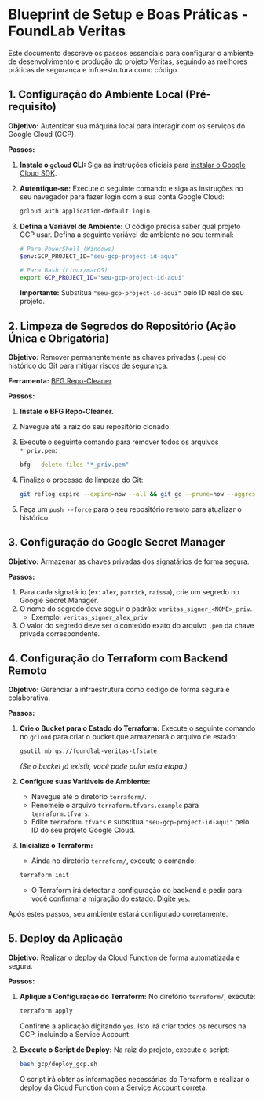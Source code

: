 # Blueprint de Setup e Boas Práticas - FoundLab Veritas

Este documento descreve os passos essenciais para configurar o ambiente de desenvolvimento e produção do projeto Veritas, seguindo as melhores práticas de segurança e infraestrutura como código.

## 1. Configuração do Ambiente Local (Pré-requisito)

**Objetivo:** Autenticar sua máquina local para interagir com os serviços do Google Cloud (GCP).

**Passos:**

1. **Instale o `gcloud` CLI:** Siga as instruções oficiais para [instalar o Google Cloud SDK](https://cloud.google.com/sdk/docs/install).

2. **Autentique-se:** Execute o seguinte comando e siga as instruções no seu navegador para fazer login com a sua conta Google Cloud:

   ```bash
   gcloud auth application-default login
   ```

3. **Defina a Variável de Ambiente:** O código precisa saber qual projeto GCP usar. Defina a seguinte variável de ambiente no seu terminal:

   ```bash
   # Para PowerShell (Windows)
   $env:GCP_PROJECT_ID="seu-gcp-project-id-aqui"

   # Para Bash (Linux/macOS)
   export GCP_PROJECT_ID="seu-gcp-project-id-aqui"
   ```

   **Importante:** Substitua `"seu-gcp-project-id-aqui"` pelo ID real do seu projeto.

## 2. Limpeza de Segredos do Repositório (Ação Única e Obrigatória)

**Objetivo:** Remover permanentemente as chaves privadas (`.pem`) do histórico do Git para mitigar riscos de segurança.

**Ferramenta:** [BFG Repo-Cleaner](https://rtyley.github.io/bfg-repo-cleaner/)

**Passos:**

1. **Instale o BFG Repo-Cleaner.**
2. Navegue até a raiz do seu repositório clonado.
3. Execute o seguinte comando para remover todos os arquivos `*_priv.pem`:

   ```bash
   bfg --delete-files "*_priv.pem"
   ```

4. Finalize o processo de limpeza do Git:

   ```bash
   git reflog expire --expire=now --all && git gc --prune=now --aggressive
   ```

5. Faça um `push --force` para o seu repositório remoto para atualizar o histórico.

## 3. Configuração do Google Secret Manager

**Objetivo:** Armazenar as chaves privadas dos signatários de forma segura.

**Passos:**

1. Para cada signatário (ex: `alex`, `patrick`, `raissa`), crie um segredo no Google Secret Manager.
2. O nome do segredo deve seguir o padrão: `veritas_signer_<NOME>_priv`.
   - Exemplo: `veritas_signer_alex_priv`
3. O valor do segredo deve ser o conteúdo exato do arquivo `.pem` da chave privada correspondente.

## 4. Configuração do Terraform com Backend Remoto

**Objetivo:** Gerenciar a infraestrutura como código de forma segura e colaborativa.

**Passos:**

1. **Crie o Bucket para o Estado do Terraform:**
   Execute o seguinte comando no `gcloud` para criar o bucket que armazenará o arquivo de estado:

   ```bash
   gsutil mb gs://foundlab-veritas-tfstate
   ```

   *(Se o bucket já existir, você pode pular esta etapa.)*

2. **Configure suas Variáveis de Ambiente:**
   - Navegue até o diretório `terraform/`.
   - Renomeie o arquivo `terraform.tfvars.example` para `terraform.tfvars`.
   - Edite `terraform.tfvars` e substitua `"seu-gcp-project-id-aqui"` pelo ID do seu projeto Google Cloud.

3. **Inicialize o Terraform:**
   - Ainda no diretório `terraform/`, execute o comando:

   ```bash
   terraform init
   ```

   - O Terraform irá detectar a configuração do backend e pedir para você confirmar a migração do estado. Digite `yes`.

Após estes passos, seu ambiente estará configurado corretamente.

## 5. Deploy da Aplicação

**Objetivo:** Realizar o deploy da Cloud Function de forma automatizada e segura.

**Passos:**

1. **Aplique a Configuração do Terraform:**
   No diretório `terraform/`, execute:

   ```bash
   terraform apply
   ```

   Confirme a aplicação digitando `yes`. Isto irá criar todos os recursos na GCP, incluindo a Service Account.

2. **Execute o Script de Deploy:**
   Na raiz do projeto, execute o script:

   ```bash
   bash gcp/deploy_gcp.sh
   ```

   O script irá obter as informações necessárias do Terraform e realizar o deploy da Cloud Function com a Service Account correta.

